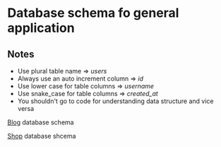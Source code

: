 # Database schema fo general application

## Notes
* Use plural table name => *users*
* Always use an  auto increment column => *id*
* Use lower case for table columns => *username*
* Use snake_case for table columns => *created_at*
* You shouldn't go to code for understanding data structure and vice versa


[Blog](./Blog.md) database schema

[Shop](./Shop.md) database shcema


